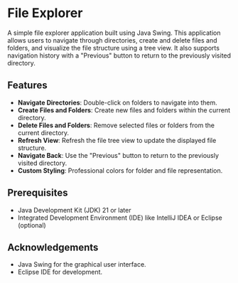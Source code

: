 # File Explorer

A simple file explorer application built using Java Swing. This application allows users to navigate through directories, create and delete files and folders, and visualize the file structure using a tree view. It also supports navigation history with a "Previous" button to return to the previously visited directory.

## Features

- **Navigate Directories**: Double-click on folders to navigate into them.
- **Create Files and Folders**: Create new files and folders within the current directory.
- **Delete Files and Folders**: Remove selected files or folders from the current directory.
- **Refresh View**: Refresh the file tree view to update the displayed file structure.
- **Navigate Back**: Use the "Previous" button to return to the previously visited directory.
- **Custom Styling**: Professional colors for folder and file representation.

## Prerequisites

- Java Development Kit (JDK) 21 or later
- Integrated Development Environment (IDE) like IntelliJ IDEA or Eclipse (optional)

## Acknowledgements
- Java Swing for the graphical user interface.
- Eclipse IDE for development.
